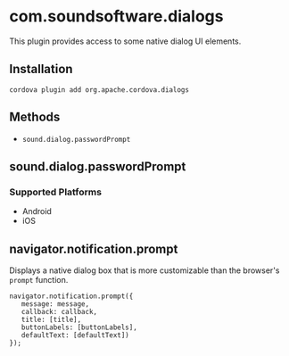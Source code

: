 <!---
The MIT License (MIT)

Copyright (c) 2014 Sound Software, Inc.

Permission is hereby granted, free of charge, to any person obtaining a copy
of this software and associated documentation files (the "Software"), to deal
in the Software without restriction, including without limitation the rights
to use, copy, modify, merge, publish, distribute, sublicense, and/or sell
copies of the Software, and to permit persons to whom the Software is
furnished to do so, subject to the following conditions:

The above copyright notice and this permission notice shall be included in
all copies or substantial portions of the Software.

THE SOFTWARE IS PROVIDED "AS IS", WITHOUT WARRANTY OF ANY KIND, EXPRESS OR
IMPLIED, INCLUDING BUT NOT LIMITED TO THE WARRANTIES OF MERCHANTABILITY,
FITNESS FOR A PARTICULAR PURPOSE AND NONINFRINGEMENT. IN NO EVENT SHALL THE
AUTHORS OR COPYRIGHT HOLDERS BE LIABLE FOR ANY CLAIM, DAMAGES OR OTHER
LIABILITY, WHETHER IN AN ACTION OF CONTRACT, TORT OR OTHERWISE, ARISING FROM,
OUT OF OR IN CONNECTION WITH THE SOFTWARE OR THE USE OR OTHER DEALINGS IN
THE SOFTWARE.


-->

# com.soundsoftware.dialogs

This plugin provides access to some native dialog UI elements.

## Installation

    cordova plugin add org.apache.cordova.dialogs

## Methods

- `sound.dialog.passwordPrompt`

## sound.dialog.passwordPrompt

### Supported Platforms

- Android
- iOS


## navigator.notification.prompt

Displays a native dialog box that is more customizable than the browser's `prompt` function.

    navigator.notification.prompt({
       message: message,
       callback: callback,
       title: [title],
       buttonLabels: [buttonLabels],
       defaultText: [defaultText])
    });

